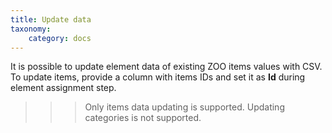 ```yaml
---
title: Update data
taxonomy:
    category: docs
---
```


It is possible to update element data of existing ZOO items values with CSV. To update items, provide a column with items IDs and set it as **Id** during element assignment step.

>>> Only items data updating is supported. Updating categories is not supported.